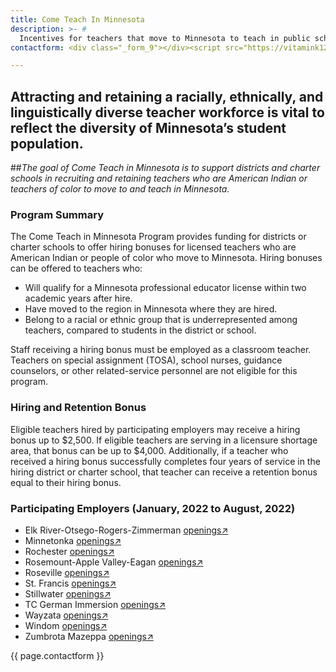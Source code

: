 ```yaml
---
title: Come Teach In Minnesota
description: >- # 
  Incentives for teachers that move to Minnesota to teach in public schools.
contactform: <div class="_form_9"></div><script src="https://vitamink12.activehosted.com/f/embed.php?id=9" type="text/javascript" charset="utf-8"></script>

---
```


## Attracting and retaining a racially, ethnically, and linguistically diverse teacher workforce is vital to reflect the diversity of Minnesota’s student population. 
##*The goal of Come Teach in Minnesota is to support districts and charter schools in recruiting and retaining teachers who are American Indian or teachers of color to move to and teach in Minnesota.*


### Program Summary
The Come Teach in Minnesota Program provides funding for districts or charter schools to offer hiring bonuses for licensed teachers who are American Indian or people of color who move to Minnesota. Hiring bonuses can be offered to teachers who:
- Will qualify for a Minnesota professional educator license within two academic years after hire.
- Have moved to the region in Minnesota where they are hired.
- Belong to a racial or ethnic group that is underrepresented among teachers, compared to students in the district or school.

Staff receiving a hiring bonus must be employed as a classroom teacher. Teachers on special assignment (TOSA), school nurses, guidance counselors, or other related-service personnel are not eligible for this program.


### Hiring and Retention Bonus
Eligible teachers hired by participating employers may receive a hiring bonus up to $2,500.  If eligible teachers are serving in a licensure shortage area, that bonus can be up to $4,000. Additionally, if a teacher who received a hiring bonus successfully completes four years of service in the hiring district or charter school, that teacher can receive a retention bonus equal to their hiring bonus.


### Participating Employers (January, 2022 to August, 2022)
- Elk River-Otsego-Rogers-Zimmerman [openings↗](https://educatemn.org/company/independent-school-district-728/)
- Minnetonka [openings↗](https://educatemn.org/company/minnetonka-schools/)
- Rochester [openings↗](https://educatemn.org/company/rochester-schools/)
- Rosemount-Apple Valley-Eagan [openings↗](https://educatemn.org/employers/0196-01/)
- Roseville [openings↗](https://educatemn.org/company/roseville-schools/)
- St. Francis  [openings↗](https://educatemn.org/company/st-francis-area-schools/)
- Stillwater [openings↗](https://educatemn.org/company/stillwater-area-schools/)
- TC German Immersion [openings↗](https://www.tcgis.org/career.html)
- Wayzata [openings↗](https://educatemn.org/employers/0284-01/)
- Windom [openings↗](https://educatemn.org/company/windom-schools/)
- Zumbrota Mazeppa [openings↗](https://educatemn.org/company/zumbrota-mazeppa-school-district/)



{{ page.contactform }}

